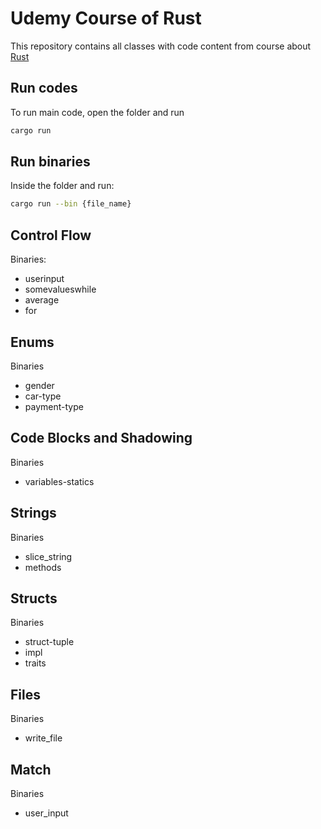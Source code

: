 # Udemy Course of Rust

This repository contains all classes with code content from course about [Rust](https://www.udemy.com/course/curso-programacao-rust-completo-do-zero-ao-pleno/)

## Run codes

To run main code, open the folder and run
```sh
cargo run
```

## Run binaries

Inside the folder and run:
```sh
cargo run --bin {file_name}
```

## Control Flow

Binaries:
- userinput
- somevalueswhile
- average
- for

## Enums

Binaries
- gender
- car-type
- payment-type

## Code Blocks and Shadowing

Binaries
- variables-statics

## Strings

Binaries
- slice_string
- methods

## Structs

Binaries
- struct-tuple
- impl
- traits

## Files

Binaries
- write_file

## Match

Binaries
- user_input
